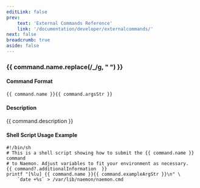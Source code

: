 ```yaml
---
editLink: false
prev:
    text: 'External Commands Reference'
    link: '/documentation/developer/externalcommands/'
next: false
breadcrumb: true
aside: false
---
```


<script setup>
const command = {"args":[{"name":"service_description","type":"service"},{"name":"notification_number","type":"int"}],"name":"SET_SVC_NOTIFICATION_NUMBER","description":"Sets the current notification number for a particular service. A value of 0 indicates that no notification has yet been sent for the current service problem. Useful for forcing an escalation (based on notification number) or replicating notification information in redundant monitoring environments. Notification numbers greater than zero have no noticeable affect on the notification process if the service is currently in an OK state.","classes":["service","notification"],"commandType":6,"argsStr":";host_name;service_description;notification_number","exampleArgStr":";host1;service1;0"};
</script>

<h3>{{ command.name.replace(/_/g, " ") }}</h3>

#### Command Format

`{{ command.name }}{{ command.argsStr }}`

#### Description

{{ command.description }}

#### Shell Script Usage Example

```sh-vue
#!/bin/sh
# This is a shell script showing how to submit the {{ command.name }} command
# to Naemon. Adjust variables to fit your environment as necessary.
{{ command?.additionalInformation  }}
printf "[%lu] {{ command.name }}{{ command.exampleArgStr }}\n" \
    `date +%s` > /var/lib/naemon/naemon.cmd
```
